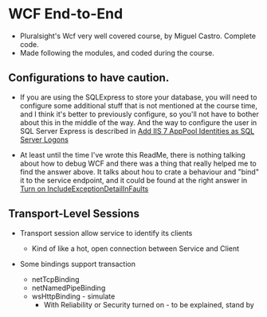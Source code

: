 # WCF End-to-End
* Pluralsight's Wcf very well covered course, by Miguel Castro. Complete code.
* Made following the modules, and coded during the course.

## Configurations to have caution.
* If you are using the SQLExpress to store your database, you will need to configure some additional stuff that is not mentioned at the course time, and I think it's better to previously configure, so you'll not have to bother about this in the middle of the way.
And the way to configure the user in SQL Server Express is described in [Add IIS 7 AppPool Identities as SQL Server Logons](http://stackoverflow.com/questions/1933134/add-iis-7-apppool-identities-as-sql-server-logons)

* At least until the time I've wrote this ReadMe, there is nothing talking about how to debug WCF and there was a thing that really helped me to find the answer above.
It talks about hou to crate a behaviour and "bind" it to the service endpoint, and it could be found at the right answer in [Turn on IncludeExceptionDetailInFaults](http://stackoverflow.com/questions/8315633/turn-on-includeexceptiondetailinfaults-either-from-servicebehaviorattribute-or)

## Transport-Level Sessions

* Transport session allow service to identify its clients
  * Kind of like a hot, open connection between Service and Client

* Some bindings support transaction 
  * netTcpBinding
  * netNamedPipeBinding
  * wsHttpBinding - simulate
    * With Reliability or Security turned on - to be explained, stand by